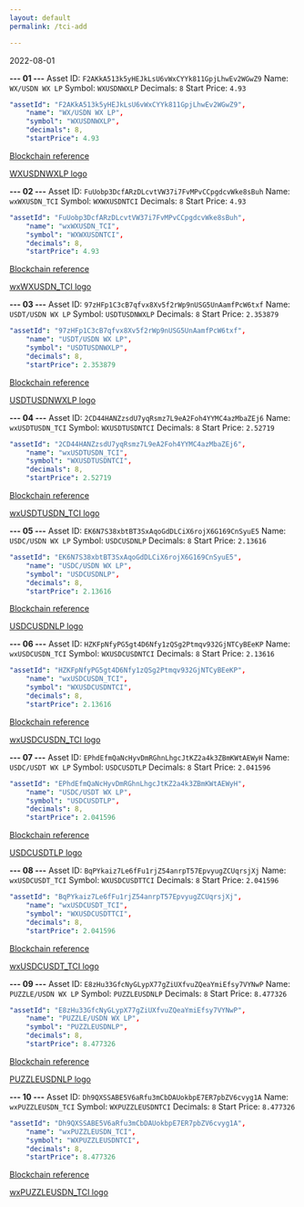 ```yaml
---
layout: default
permalink: /tci-add

---
```



2022-08-01

**--- 01 ---**
Asset ID: `F2AKkA513k5yHEJkLsU6vWxCYYk811GpjLhwEv2WGwZ9`
Name: `WX/USDN WX LP`
Symbol:	 `WXUSDNWXLP`
Decimals: `8`
Start Price: `4.93`

```yaml
"assetId": "F2AKkA513k5yHEJkLsU6vWxCYYk811GpjLhwEv2WGwZ9",
    "name": "WX/USDN WX LP",
    "symbol": "WXUSDNWXLP",
    "decimals": 8,
    "startPrice": 4.93
```

[Blockchain reference](https://wscan.io/F2AKkA513k5yHEJkLsU6vWxCYYk811GpjLhwEv2WGwZ9)

[WXUSDNWXLP logo](https://cloud.jetdebt.xyz/s/sx6ZxM5J6ypZKFq/download/wxusdn.svg)


**--- 02 ---**
Asset ID: `FuUobp3DcfARzDLcvtVW37i7FvMPvCCpgdcvWke8sBuh`
Name: `wxWXUSDN_TCI`
Symbol:	 `WXWXUSDNTCI`
Decimals: `8`
Start Price: `4.93`

```yaml
"assetId": "FuUobp3DcfARzDLcvtVW37i7FvMPvCCpgdcvWke8sBuh",
    "name": "wxWXUSDN_TCI",
    "symbol": "WXWXUSDNTCI",
    "decimals": 8,
    "startPrice": 4.93
```

[Blockchain reference](https://wscan.io/FuUobp3DcfARzDLcvtVW37i7FvMPvCCpgdcvWke8sBuh)

[wxWXUSDN_TCI logo](https://cloud.jetdebt.xyz/s/gzjk2ar4BTXknaT/download/wxWXUSDN_TCI.svg)

**--- 03 ---**
Asset ID: `97zHFp1C3cB7qfvx8Xv5f2rWp9nUSG5UnAamfPcW6txf`
Name: `USDT/USDN WX LP`
Symbol:	 `USDTUSDNWXLP`
Decimals: `8`
Start Price: `2.353879`

```yaml
"assetId": "97zHFp1C3cB7qfvx8Xv5f2rWp9nUSG5UnAamfPcW6txf",
    "name": "USDT/USDN WX LP",
    "symbol": "USDTUSDNWXLP",
    "decimals": 8,
    "startPrice": 2.353879
```

[Blockchain reference](https://wscan.io/97zHFp1C3cB7qfvx8Xv5f2rWp9nUSG5UnAamfPcW6txf)

[USDTUSDNWXLP logo](https://cloud.jetdebt.xyz/s/54L5ZeppiPjmkqg/download/usdtusdn.svg)


**--- 04 ---**
Asset ID: `2CD44HANZzsdU7yqRsmz7L9eA2Foh4YYMC4azMbaZEj6`
Name: `wxUSDTUSDN_TCI`
Symbol:	 `WXUSDTUSDNTCI`
Decimals: `8`
Start Price: `2.52719`

```yaml
"assetId": "2CD44HANZzsdU7yqRsmz7L9eA2Foh4YYMC4azMbaZEj6",
    "name": "wxUSDTUSDN_TCI",
    "symbol": "WXUSDTUSDNTCI",
    "decimals": 8,
    "startPrice": 2.52719
```

[Blockchain reference](https://wscan.io/2CD44HANZzsdU7yqRsmz7L9eA2Foh4YYMC4azMbaZEj6)

[wxUSDTUSDN_TCI logo](https://cloud.jetdebt.xyz/s/Loz7PS3MHerxX7w/download/wxUSDTUSDN_TCI.svg)


**--- 05 ---**
Asset ID: `EK6N7S38xbtBT3SxAqoGdDLCiX6rojX6G169CnSyuE5`
Name: `USDC/USDN WX LP`
Symbol:	 `USDCUSDNLP`
Decimals: `8`
Start Price: `2.13616`

```yaml
"assetId": "EK6N7S38xbtBT3SxAqoGdDLCiX6rojX6G169CnSyuE5",
    "name": "USDC/USDN WX LP",
    "symbol": "USDCUSDNLP",
    "decimals": 8,
    "startPrice": 2.13616
```

[Blockchain reference](https://wscan.io/EK6N7S38xbtBT3SxAqoGdDLCiX6rojX6G169CnSyuE5)

[USDCUSDNLP logo](https://cloud.jetdebt.xyz/s/pj7HHeafJHy4tKd/download/usdcusdn.svg)


**--- 06 ---**
Asset ID: `HZKFpNfyPG5gt4D6Nfy1zQSg2Ptmqv932GjNTCyBEeKP`
Name: `wxUSDCUSDN_TCI`
Symbol:	 `WXUSDCUSDNTCI`
Decimals: `8`
Start Price: `2.13616`

```yaml
"assetId": "HZKFpNfyPG5gt4D6Nfy1zQSg2Ptmqv932GjNTCyBEeKP",
    "name": "wxUSDCUSDN_TCI",
    "symbol": "WXUSDCUSDNTCI",
    "decimals": 8,
    "startPrice": 2.13616
```

[Blockchain reference](https://wscan.io/HZKFpNfyPG5gt4D6Nfy1zQSg2Ptmqv932GjNTCyBEeKP)

[wxUSDCUSDN_TCI logo](https://cloud.jetdebt.xyz/s/Zb267Rk5RW2L97K/download/wxUSDCUSDN_TCI.svg)


**--- 07 ---**
Asset ID: `EPhdEfmQaNcHyvDmRGhnLhgcJtKZ2a4k3ZBmKWtAEWyH`
Name: `USDC/USDT WX LP`
Symbol:	 `USDCUSDTLP`
Decimals: `8`
Start Price: `2.041596`

```yaml
"assetId": "EPhdEfmQaNcHyvDmRGhnLhgcJtKZ2a4k3ZBmKWtAEWyH",
    "name": "USDC/USDT WX LP",
    "symbol": "USDCUSDTLP",
    "decimals": 8,
    "startPrice": 2.041596
```

[Blockchain reference](https://wscan.io/EPhdEfmQaNcHyvDmRGhnLhgcJtKZ2a4k3ZBmKWtAEWyH)

[USDCUSDTLP logo](https://cloud.jetdebt.xyz/s/L6MPEzzWEXgdEAc/download/usdcusdt.svg)

**--- 08 ---**
Asset ID: `BqPYkaiz7Le6fFu1rjZ54anrpT57EpvyugZCUqrsjXj`
Name: `wxUSDCUSDT_TCI`
Symbol:	 `WXUSDCUSDTTCI`
Decimals: `8`
Start Price: `2.041596`

```yaml
"assetId": "BqPYkaiz7Le6fFu1rjZ54anrpT57EpvyugZCUqrsjXj",
    "name": "wxUSDCUSDT_TCI",
    "symbol": "WXUSDCUSDTTCI",
    "decimals": 8,
    "startPrice": 2.041596
```

[Blockchain reference](https://wscan.io/BqPYkaiz7Le6fFu1rjZ54anrpT57EpvyugZCUqrsjXj)

[wxUSDCUSDT_TCI logo](https://cloud.jetdebt.xyz/s/mJtwbeDLJ8K77bH/download/wxUSDCUSDT_TCI.svg)

**--- 09 ---**
Asset ID: `E8zHu33GfcNyGLypX77gZiUXfvuZQeaYmiEfsy7VYNwP`
Name: `PUZZLE/USDN WX LP`
Symbol:	 `PUZZLEUSDNLP`
Decimals: `8`
Start Price: `8.477326`

```yaml
"assetId": "E8zHu33GfcNyGLypX77gZiUXfvuZQeaYmiEfsy7VYNwP",
    "name": "PUZZLE/USDN WX LP",
    "symbol": "PUZZLEUSDNLP",
    "decimals": 8,
    "startPrice": 8.477326
```

[Blockchain reference](https://wscan.io/E8zHu33GfcNyGLypX77gZiUXfvuZQeaYmiEfsy7VYNwP)

[PUZZLEUSDNLP logo](https://cloud.jetdebt.xyz/s/4PgaFXMXpxjWSep/download/puzzleusdn.svg)


**--- 10 ---**
Asset ID: `Dh9QXSSABE5V6aRfu3mCbDAUokbpE7ER7pbZV6cvyg1A`
Name: `wxPUZZLEUSDN_TCI`
Symbol:	 `WXPUZZLEUSDNTCI`
Decimals: `8`
Start Price: `8.477326`

```yaml
"assetId": "Dh9QXSSABE5V6aRfu3mCbDAUokbpE7ER7pbZV6cvyg1A",
    "name": "wxPUZZLEUSDN_TCI",
    "symbol": "WXPUZZLEUSDNTCI",
    "decimals": 8,
    "startPrice": 8.477326
```

[Blockchain reference](https://wscan.io/Dh9QXSSABE5V6aRfu3mCbDAUokbpE7ER7pbZV6cvyg1A)

[wxPUZZLEUSDN_TCI logo](https://cloud.jetdebt.xyz/s/z6WyRxoE62zgcGs/download/wxPUZZLEUSDN_TCI.svg)